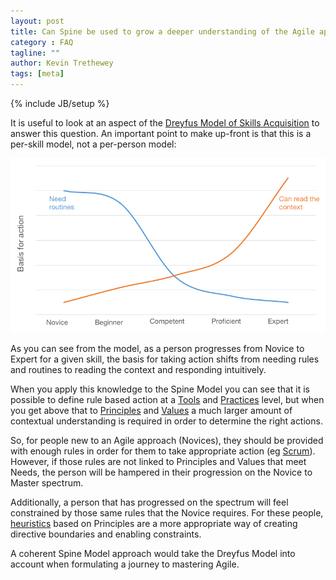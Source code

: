 ```yaml
---
layout: post
title: Can Spine be used to grow a deeper understanding of the Agile approach?
category : FAQ
tagline: ""
author: Kevin Trethewey
tags: [meta]
---
```

{% include JB/setup %}

It is useful to look at an aspect of the [Dreyfus Model of Skills Acquisition](https://en.wikipedia.org/wiki/Dreyfus_model_of_skill_acquisition) to answer this question. An important point to make up-front is that this is a per-skill model, not a per-person model:

<img alt="Dreyfus Model" src="/assets/images/dreyfus.png" style="max-width: 100%;" />

As you can see from the model, as a person progresses from Novice to Expert for a given skill, the basis for taking action shifts from needing rules and routines to reading the context and responding intuitively.

When you apply this knowledge to the Spine Model you can see that it is possible to define rule based action at a [Tools](/tools.html) and [Practices](/practices.html) level, but when you get above that to [Principles](/principles.html) and [Values](/values.html) a much larger amount of contextual understanding is required in order to determine the right actions.

So, for people new to an Agile approach (Novices), they should be provided with enough rules in order for them to take appropriate action (eg [Scrum](/architype/Scrum)). However, if those rules are not linked to Principles and Values that meet Needs, the person will be hampered in their progression on the Novice to Master spectrum. 

Additionally, a person that has progressed on the spectrum will feel constrained by those same rules that the Novice requires. For these people, [heuristics](/explanation/Heuristics) based on Principles are a more appropriate way of creating directive boundaries and enabling constraints.

A coherent Spine Model approach would take the Dreyfus Model into account when formulating a journey to mastering Agile.